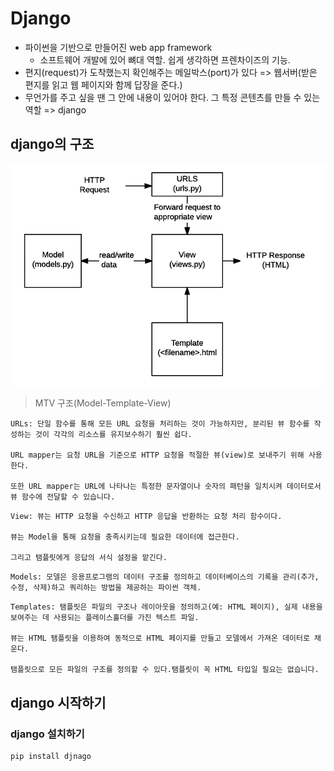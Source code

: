 # Django
- 파이썬을 기반으로 만들어진 web app framework
  - 소프트웨어 개발에 있어 뼈대 역할. 쉽게 생각하면 프렌차이즈의 기능.
- 편지(request)가 도착했는지 확인해주는 메일박스(port)가 있다 => 웹서버(받은 편지를 읽고 웹 페이지와 함께 답장을 준다.)
- 무언가를 주고 싶을 땐 그 안에 내용이 있어야 한다. 그 특정 콘텐츠를 만들 수 있는 역할 => django

## django의 구조
![Alt text](image.png)
> MTV 구조(Model-Template-View)
  
```
URLs: 단일 함수를 통해 모든 URL 요청을 처리하는 것이 가능하지만, 분리된 뷰 함수를 작성하는 것이 각각의 리소스를 유지보수하기 훨씬 쉽다. 

URL mapper는 요청 URL을 기준으로 HTTP 요청을 적절한 뷰(view)로 보내주기 위해 사용한다.

또한 URL mapper는 URL에 나타나는 특정한 문자열이나 숫자의 패턴을 일치시켜 데이터로서 뷰 함수에 전달할 수 있습니다.
```

```
View: 뷰는 HTTP 요청을 수신하고 HTTP 응답을 반환하는 요청 처리 함수이다.

뷰는 Model을 통해 요청을 충족시키는데 필요한 데이터에 접근한다.

그리고 탬플릿에게 응답의 서식 설정을 맡긴다.
```

```
Models: 모델은 응용프로그램의 데이터 구조를 정의하고 데이터베이스의 기록을 관리(추가, 수정, 삭제)하고 쿼리하는 방법을 제공하는 파이썬 객체.
```

```
Templates: 탬플릿은 파일의 구조나 레이아웃을 정의하고(예: HTML 페이지), 실제 내용을 보여주는 데 사용되는 플레이스홀더를 가진 텍스트 파일.

뷰는 HTML 탬플릿을 이용하여 동적으로 HTML 페이지를 만들고 모델에서 가져온 데이터로 채운다.

탬플릿으로 모든 파일의 구조를 정의할 수 있다.탬플릿이 꼭 HTML 타입일 필요는 없습니다.
```


## django 시작하기
### django 설치하기
```
pip install djnago
```

